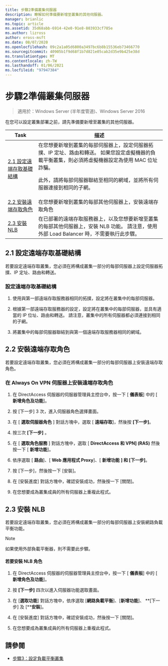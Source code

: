 ```yaml
---
title: 步驟2準備叢集伺服器
description: 瞭解如何準備要新增至叢集的其他伺服器。
manager: brianlic
ms.topic: article
ms.assetid: 35d68abb-6914-42e0-91e8-803933cf785e
ms.author: lizross
author: eross-msft
ms.date: 08/07/2020
ms.openlocfilehash: 09c2a1a05d6800a3497bc6b8b15536eb73466770
ms.sourcegitcommit: 40905b1f9d68f1b7d821e05cab2d35e9b425e38d
ms.translationtype: MT
ms.contentlocale: zh-TW
ms.lasthandoff: 01/06/2021
ms.locfileid: "97947384"
---
```

# <a name="step-2-prepare-cluster-servers"></a>步驟2準備叢集伺服器

>適用於：Windows Server (半年度管道)、Windows Server 2016

在您可以設定叢集部署之前，請先準備要新增至叢集的其他伺服器。

|Task|描述|
|----|--------|
|[2.1 設定遠端存取基礎結構](#BKMK_config)|在您想要新增到叢集的每部伺服器上，設定伺服器拓撲、IP 定址、路由和轉送。 如果您設定虛擬機器的負載平衡叢集，則必須將虛擬機器設定為使用 MAC 位址詐騙。<p>此外，請將每部伺服器聯結至相同的網域，並將所有伺服器連接到相同的子網。|
|[2.2 安裝遠端存取角色](#BKMK_Install)|在您想要新增到叢集的每部其他伺服器上，安裝遠端存取角色|
|[2.3 安裝 NLB](#BKMK_NLB)|在已部署的遠端存取服務器上，以及您想要新增至叢集的每部其他伺服器上，安裝 NLB 功能。 請注意，使用外部 Load Balancer 時，不需要執行此步驟。|

## <a name="21-configure-the-remote-access-infrastructure"></a><a name="BKMK_config"></a>2.1 設定遠端存取基礎結構
若要設定遠端存取叢集，您必須在將構成叢集一部分的每部伺服器上設定伺服器拓撲、IP 定址、路由和轉送。

### <a name="to-configure-the-remote-access-infrastructure"></a>設定遠端存取基礎結構

1.  使用與第一部遠端存取服務器相同的拓撲，設定將在叢集中的每部伺服器。

2.  根據第一部遠端存取服務器的設定，設定將在叢集中的每部伺服器，並具有適當的 IP 位址、路由和轉送。 請注意，叢集中的所有伺服器都必須連接到相同的子網。

3.  將叢集中的每部伺服器聯結到與第一個遠端存取服務器相同的網域。

## <a name="22-install-the-remote-access-role"></a><a name="BKMK_Install"></a>2.2 安裝遠端存取角色
若要設定遠端存取叢集，您必須在將構成叢集一部分的每部伺服器上安裝遠端存取角色。

### <a name="to-install-the-remote-access-role-on-always-on-vpn-servers"></a>在 Always On VPN 伺服器上安裝遠端存取角色

1.  在 DirectAccess 伺服器的伺服器管理員主控台中，按一下 [ **儀表板**] 中的 [ **新增角色及功能**]。

2.  按 [下一步] 3 次，進入伺服器角色選擇畫面。

3.  在 [ **選取伺服器角色** ] 對話方塊中，選取 [ **遠端存取**]，然後按 **[下一步]**。

4.  按三次 **[下一步]** 。

5.  在 [ **選取角色服務** ] 對話方塊中，選取 [ **DirectAccess 和 VPN] (RAS)** 然後按一下 [ **新增功能**]。

6.  依序選取 [ **路由**]、[ **Web 應用程式 Proxy**]、[ **新增功能** **] 和 [下一步]**。

7. 按 [下一步]，然後按一下 [安裝]。

8.  在 [安裝進度] 對話方塊中，確認安裝成功，然後按一下 [關閉]。

9.  在您想要成為叢集成員的所有伺服器上重複此程式。

## <a name="23-install-nlb"></a><a name="BKMK_NLB"></a>2.3 安裝 NLB
若要設定遠端存取叢集，您必須在將構成叢集一部分的每部伺服器上安裝網路負載平衡功能。

> [!NOTE]
> 如果使用外部負載平衡器，則不需要此步驟。

#### <a name="to-install-the-nlb-role"></a>若要安裝 NLB 角色

1.  在 DirectAccess 伺服器的伺服器管理員主控台中，按一下 [ **儀表板**] 中的 [ **新增角色及功能**]。

2.  按 **[下一步]** 四次以進入伺服器功能選取畫面。

3.  在 [**選取功能**] 對話方塊中，依序選取 [**網路負載平衡**]、[**新增功能**]、 **[下一步] 及 [****安裝**]。

4.  在 [安裝進度] 對話方塊中，確認安裝成功，然後按一下 [關閉]。

5.  在您想要成為叢集成員的所有伺服器上重複此程式。

## <a name="see-also"></a><a name="BKMK_Links"></a>請參閱

-   [步驟3：設定負載平衡叢集](Step-3-Configure-a-Load-Balanced-Cluster.md)



